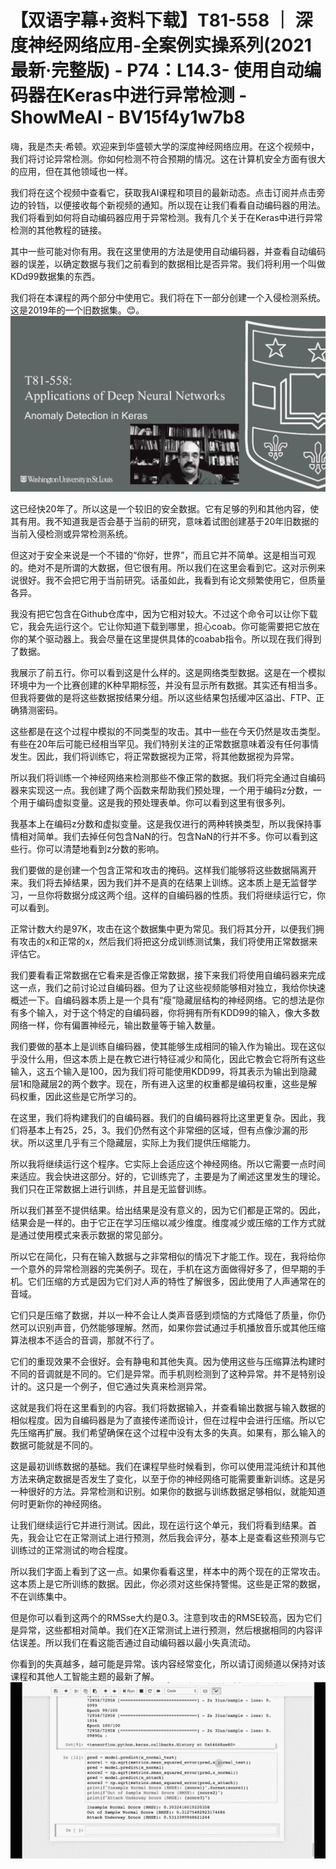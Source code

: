 # 【双语字幕+资料下载】T81-558 ｜ 深度神经网络应用-全案例实操系列(2021最新·完整版) - P74：L14.3- 使用自动编码器在Keras中进行异常检测 - ShowMeAI - BV15f4y1w7b8

嗨，我是杰夫·希顿。欢迎来到华盛顿大学的深度神经网络应用。在这个视频中，我们将讨论异常检测。你如何检测不符合预期的情况。这在计算机安全方面有很大的应用，但在其他领域也一样。

我们将在这个视频中查看它，获取我AI课程和项目的最新动态。点击订阅并点击旁边的铃铛，以便接收每个新视频的通知。所以现在让我们看看自动编码器的用法。我们将看到如何将自动编码器应用于异常检测。我有几个关于在Keras中进行异常检测的其他教程的链接。

其中一些可能对你有用。我在这里使用的方法是使用自动编码器，并查看自动编码器的误差，以确定数据与我们之前看到的数据相比是否异常。我们将利用一个叫做KDd99数据集的东西。

我们将在本课程的两个部分中使用它。我们将在下一部分创建一个入侵检测系统。这是2019年的一个旧数据集。😊。![](img/231301739b63fc07324b14a0fb6dafd4_1.png)

这已经快20年了。所以这是一个较旧的安全数据。它有足够的列和其他内容，使其有用。我不知道我是否会基于当前的研究，意味着试图创建基于20年旧数据的当前入侵检测或异常检测系统。

但这对于安全来说是一个不错的“你好，世界”，而且它并不简单。这是相当可观的。绝对不是所谓的大数据，但它很有用。所以我们在这里会看到它。这对示例来说很好。我不会把它用于当前研究。话虽如此，我看到有论文频繁使用它，但质量各异。

我没有把它包含在Github仓库中，因为它相对较大。不过这个命令可以让你下载它，我会先运行这个。它让你知道下载到哪里，担心coab。你可能需要把它放在你的某个驱动器上。我会尽量在这里提供具体的coabab指令。所以现在我们得到了数据。

我展示了前五行。你可以看到这是什么样的。这是网络类型数据。这是在一个模拟环境中为一个比赛创建的K种早期标签，并没有显示所有数据。其实还有相当多。但我将要做的是将这些数据按结果分组。所以这些结果包括缓冲区溢出、FTP、正确猜测密码。

这些都是在这个过程中模拟的不同类型的攻击。其中一些在今天仍然是攻击类型。有些在20年后可能已经相当罕见。我们特别关注的正常数据意味着没有任何事情发生。因此，我们将训练它，将正常数据视为正常，将其他数据视为异常。

所以我们将训练一个神经网络来检测那些不像正常的数据。我们将完全通过自编码器来实现这一点。我创建了两个函数来帮助我们预处理，一个用于编码z分数，一个用于编码虚拟变量。这是我的预处理表单。你可以看到这里有很多列。

我基本上在编码z分数和虚拟变量。这是我仅进行的两种转换类型，所以我保持事情相对简单。我们去掉任何包含NaN的行。包含NaN的行并不多。你可以看到这些行。你可以清楚地看到z分数的影响。

我们要做的是创建一个包含正常和攻击的掩码。这样我们能够将这些数据隔离开来。我们将去掉结果，因为我们并不是真的在结果上训练。这本质上是无监督学习，一旦你将数据分成这两个组。这样的自编码器的性质。我们将继续运行它，你可以看到。

正常计数大约是97K，攻击在这个数据集中更为常见。我们将其分开，以便我们拥有攻击的x和正常的x，然后我们将把这分成训练测试集，我们将使用正常数据来评估它。

我们要看看正常数据在它看来是否像正常数据，接下来我们将使用自编码器来完成这一点，我们之前讨论过自编码器。但为了让这些视频能够相对独立，我给你快速概述一下。自编码器本质上是一个具有“瘦”隐藏层结构的神经网络。它的想法是你有多个输入，对于这个特定的自编码器，你将拥有所有KDD99的输入，像大多数网络一样，你有偏置神经元，输出数量等于输入数量。

我们要做的基本上是训练自编码器，使其能够生成相同的输入作为输出。现在这似乎没什么用，但这本质上是在教它进行特征减少和简化，因此它教会它将所有这些输入，这五个输入是100，因为我们将可能使用KDD99，将其表示为输出到隐藏层1和隐藏层2的两个数字。现在，所有进入这里的权重都是编码权重，这些是解码权重，因此这些是它所学习的。

在这里，我们将构建我们的自编码器。我们的自编码器将比这里更复杂。因此，我们将基本上有25，25，3。我们仍然有这个非常细的区域，但有点像沙漏的形状。所以这里几乎有三个隐藏层，实际上为我们提供压缩能力。

所以我将继续运行这个程序。它实际上会适应这个神经网络。所以它需要一点时间来适应。我会快进这部分。好的，它训练完了，主要是为了阐述这里发生的理论。我们只在正常数据上进行训练，并且是无监督训练。

所以我们甚至不提供结果。给出结果是没有意义的，因为它们都是正常的。因此，结果会是一样的。由于它正在学习压缩以减少维度。维度减少或压缩的工作方式就是通过使用模式来表示数据的常见部分。

所以它在简化，只有在输入数据与之非常相似的情况下才能工作。现在，我将给你一个意外的异常检测器的完美例子。现在，手机在这方面做得好多了，但早期的手机。它们压缩的方式是因为它们对人声的特性了解很多，因此使用了人声通常在的音域。

它们只是压缩了数据，并以一种不会让人类声音感到烦恼的方式降低了质量，你仍然可以识别声音，仍然能够理解。然而，如果你尝试通过手机播放音乐或其他压缩算法根本不适合的音调，那就不行了。

它们的重现效果不会很好。会有静电和其他失真。因为使用这些与压缩算法构建时不同的音调就是不同的。它们是异常。而手机则检测到了这种异常。并不是特别设计的。这只是一个例子，但它通过失真来检测异常。

这就是我们将在这里看到的内容。我们将数据输入，并查看输出数据与输入数据的相似程度。因为自编码器是为了直接传递而设计，但在过程中会进行压缩。所以它先压缩再扩展。我们希望确保在这个过程中没有太多的失真。如果有，那么输入的数据可能就是不同的。

这是最初训练数据的基础。我们在课程早些时候看到，你可以使用混沌统计和其他方法来确定数据是否发生了变化，以至于你的神经网络可能需要重新训练。这是另一种很好的方法。异常检测和识别。如果你的数据与训练数据足够相似，就能知道何时更新你的神经网络。

让我们继续运行它并进行测试。因此，现在运行这个单元，我们将看到结果。首先，我会让它在正常测试上进行预测，然后我会评分，基本上是查看这些预测与它训练过的正常测试的吻合程度。

所以我们字面上看到了这一点。如果你看看这里，样本中的两个现在的正常攻击。这本质上是它所训练的数据。因此，你必须对这些保持警惕。这些是正常的数据，不在训练集中。

但是你可以看到这两个的RMSse大约是0.3。注意到攻击的RMSE较高，因为它们是异常，这些都相对简单。我们在X正常测试上进行预测，然后根据相同的内容评估误差。所以我们在看这能否通过自动编码器以最小失真流动。

你看到的失真越多，越可能是异常。该内容经常变化，所以请订阅频道以保持对该课程和其他人工智能主题的最新了解。![](img/231301739b63fc07324b14a0fb6dafd4_3.png)
